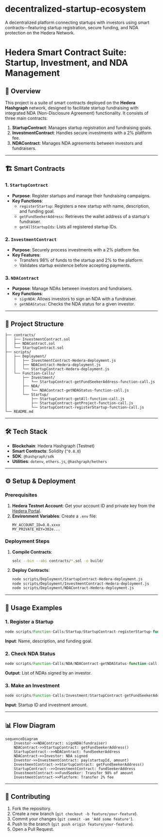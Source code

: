 # decentralized-startup-ecosystem
A decentralized platform connecting startups with investors using smart contracts—featuring startup registration, secure funding, and NDA protection on the Hedera Network.
# Hedera Smart Contract Suite: Startup, Investment, and NDA Management

## 📌 Overview
This project is a suite of smart contracts deployed on the **Hedera Hashgraph** network, designed to facilitate startup fundraising with integrated NDA (Non-Disclosure Agreement) functionality. It consists of three main contracts:
1. **StartupContract**: Manages startup registration and fundraising goals.
2. **InvestmentContract**: Handles secure investments with a 2% platform fee.
3. **NDAContract**: Manages NDA agreements between investors and fundraisers.

---

## 🏗️ Smart Contracts

### 1. `StartupContract`
- **Purpose**: Register startups and manage their fundraising campaigns.
- **Key Functions**:
  - `registerStartup`: Registers a new startup with name, description, and funding goal.
  - `getFundSeekerAddress`: Retrieves the wallet address of a startup's fundraiser.
  - `getAllStartupIds`: Lists all registered startup IDs.

### 2. `InvestmentContract`
- **Purpose**: Securely process investments with a 2% platform fee.
- **Key Features**:
  - Transfers 98% of funds to the startup and 2% to the platform.
  - Validates startup existence before accepting payments.

### 3. `NDAContract`
- **Purpose**: Manage NDAs between investors and fundraisers.
- **Key Functions**:
  - `signNDA`: Allows investors to sign an NDA with a fundraiser.
  - `getNDAStatus`: Checks the NDA status for a given investor.

---

## 📂 Project Structure
```
├── contracts/
│   ├── InvestmentContract.sol
│   ├── NDAContract.sol
│   └── StartupContract.sol
├── scripts/
│   ├── Deployment/
│   │   ├── InvestmentContract-Hedera-deployment.js
│   │   ├── NDAContract-Hedera-deployment.js
│   │   └── StartupContract-Hedera-deployment.js
│   └── Function-Calls/
│       ├── Investment/
│       │   └── StartupContract-getFundSeekerAddress-function-call.js
│       ├── NDA/
│       │   └── NDAContract-getNDAStatus-function-call.js
│       └── Startup/
│           ├── StartupContract-getAll-function-call.js
│           ├── StartupContract-getProject-function-call.js
│           └── StartupContract-registerStartup-function-call.js
└── README.md
```

---

## 🛠️ Tech Stack
- **Blockchain**: Hedera Hashgraph (Testnet)
- **Smart Contracts**: Solidity (`^0.8.0`)
- **SDK**: `@hashgraph/sdk`
- **Utilities**: `dotenv`, `ethers.js`, `@hashgraph/hethers`

---

## ⚙️ Setup & Deployment

### Prerequisites
1. **Hedera Testnet Account**: Get your account ID and private key from the [Hedera Portal](https://portal.hedera.com/).
2. **Environment Variables**: Create a `.env` file:
   ```plaintext
   MY_ACCOUNT_ID=0.0.xxxx
   MY_PRIVATE_KEY=302e...
   ```

### Deployment Steps
1. **Compile Contracts**:
   ```bash
   solc --bin --abi contracts/*.sol -o build/
   ```
2. **Deploy Contracts**:
   ```bash
   node scripts/Deployment/StartupContract-Hedera-deployment.js
   node scripts/Deployment/InvestmentContract-Hedera-deployment.js
   node scripts/Deployment/NDAContract-Hedera-deployment.js
   ```

---

## 📜 Usage Examples

### 1. Register a Startup
```javascript
node scripts/Function-Calls/Startup/StartupContract-registerStartup-function-call.js
```
**Input**: Name, description, and funding goal.

### 2. Check NDA Status
```javascript
node scripts/Function-Calls/NDA/NDAContract-getNDAStatus-function-call.js
```
**Output**: List of NDAs signed by an investor.

### 3. Make an Investment
```javascript
node scripts/Function-Calls/Investment/StartupContract-getFundSeekerAddress-function-call.js
```
**Input**: Startup ID and investment amount.

---

## 📊 Flow Diagram
```mermaid
sequenceDiagram
    Investor->>NDAContract: signNDA(fundraiser)
    NDAContract->>StartupContract: getFundSeekerAddress()
    StartupContract-->>NDAContract: fundSeekerAddress
    NDAContract->>Investor: NDA signed
    Investor->>InvestmentContract: pay(startupId, amount)
    InvestmentContract->>StartupContract: getFundSeekerAddress()
    StartupContract-->>InvestmentContract: fundSeekerAddress
    InvestmentContract->>FundSeeker: Transfer 98% of amount
    InvestmentContract->>Platform: Transfer 2% fee
```

---

## 🤝 Contributing
1. Fork the repository.
2. Create a new branch (`git checkout -b feature/your-feature`).
3. Commit your changes (`git commit -am 'Add some feature'`).
4. Push to the branch (`git push origin feature/your-feature`).
5. Open a Pull Request.
